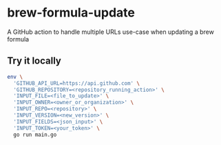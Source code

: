 # brew-formula-update
A GitHub action to handle multiple URLs use-case when updating a brew formula


## Try it locally

```bash
env \
  'GITHUB_API_URL=https://api.github.com' \
  'GITHUB_REPOSITORY=<repository_running_action>' \
  'INPUT_FILE=<file_to_update>' \
  'INPUT_OWNER=<owner_or_organization>' \
  'INPUT_REPO=<repository>' \
  'INPUT_VERSION=<new_version>' \
  'INPUT_FIELDS=<json_input>' \
  'INPUT_TOKEN=<your_token>' \
  go run main.go
```
